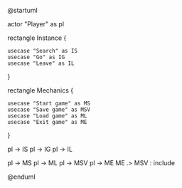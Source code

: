 @startuml

actor "Player" as pl

rectangle Instance {

    usecase "Search" as IS
    usecase "Go" as IG
    usecase "Leave" as IL
}

rectangle Mechanics {

    usecase "Start game" as MS
    usecase "Save game" as MSV
    usecase "Load game" as ML
    usecase "Exit game" as ME 
}


pl -> IS
pl -> IG
pl -> IL

pl -> MS
pl -> ML
pl -> MSV
pl -> ME
ME .> MSV : include

@enduml
